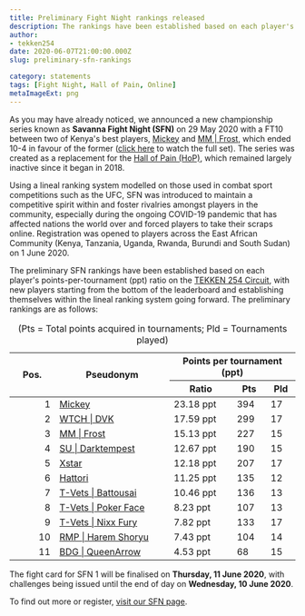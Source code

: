 ```yaml
---
title: Preliminary Fight Night rankings released
description: The rankings have been established based on each player's points-per-tournament ratio on the TEKKEN 254 Circuit, with new players starting from the bottom and establishing themselves within the lineal ranking system going forward.
author:
- tekken254
date: 2020-06-07T21:00:00.000Z
slug: preliminary-sfn-rankings

category: statements
tags: [Fight Night, Hall of Pain, Online]
metaImageExt: png
---
```

<p>As you may have already noticed, we announced a new championship series known as <strong>Savanna Fight Night (SFN)</strong> on 29 May 2020 with a FT10 between two of Kenya's best players, <a href="/fight-night/profile.html?id=2907096" target="_blank">Mickey</a>    and <a href="/fight-night/profile.html?id=4644523" target="_blank">MM | Frost</a>, which ended 10-4 in favour of the former (<a href="https://www.youtube.com/watch?v=ocuPiMNWxEM" target="_blank">click here</a> to watch the full set). The series was
    created as a replacement for the <a href="https://www.youtube.com/playlist?list=PLywPefEOxPcOAtwYUDAgWtOO1RrRoj5kT" target="_blank">Hall of Pain (HoP)</a>, which remained largely inactive since it began in 2018.</p>
<p>Using a lineal ranking system modelled on those used in combat sport competitions such as the UFC, SFN was introduced to maintain a competitive spirit within and foster rivalries amongst players in the community, especially during the ongoing COVID-19
    pandemic that has affected nations the world over and forced players to take their scraps online. Registration was opened to players across the East African Community (Kenya, Tanzania, Uganda, Rwanda, Burundi and South Sudan) on 1 June 2020.</p>
<p>The preliminary SFN rankings have been established based on each player's points-per-tournament (ppt) ratio on the <a href="/circuit" target="_blank">TEKKEN 254 Circuit</a>, with new players starting from the bottom of the leaderboard and establishing
    themselves within the lineal ranking system going forward. The preliminary rankings are as follows:</p>
<table class="table table-responsive-lg post-table">
    <caption class="text-white">(Pts = Total points acquired in tournaments; Pld = Tournaments played)</caption>
    <thead>
        <tr>
            <th rowspan="2" width="64px">Pos.</th>
            <th rowspan="2" width="40%">Pseudonym</th>
            <th colspan="3" class="text-center">Points per tournament (ppt)</th>
        </tr>
        <tr>
            <th>Ratio</th>
            <th>Pts</th>
            <th>Pld</th>
        </tr>
    </thead>
    <tbody>
        <tr>
            <td style="text-align: right;">1</td>
            <td><a href="/fight-night/profile.html?id=2907096" target="_blank">Mickey</a></td>
            <td>23.18 ppt</td>
            <td>394</td>
            <td>17</td>
        </tr>
        <tr>
            <td style="text-align: right;">2</td>
            <td><a href="/fight-night/profile.html?id=4092983" target="_blank">WTCH | DVK</a></td>
            <td>17.59 ppt</td>
            <td>299</td>
            <td>17</td>
        </tr>
        <tr>
            <td style="text-align: right;">3</td>
            <td><a href="/fight-night/profile.html?id=4644523" target="_blank">MM | Frost</a></td>
            <td>15.13 ppt</td>
            <td>227</td>
            <td>15</td>
        </tr>
        <tr>
            <td style="text-align: right;">4</td>
            <td><a href="/fight-night/profile.html?id=0749083" target="_blank">SU | Darktempest</a></td>
            <td>12.67 ppt</td>
            <td>190</td>
            <td>15</td>
        </tr>
        <tr>
            <td style="text-align: right;">5</td>
            <td><a href="/fight-night/profile.html?id=4183920" target="_blank">Xstar</a></td>
            <td>12.18 ppt</td>
            <td>207</td>
            <td>17</td>
        </tr>
        <tr>
            <td style="text-align: right;">6</td>
            <td><a href="/fight-night/profile.html?id=7900514" target="_blank">Hattori</a></td>
            <td>11.25 ppt</td>
            <td>135</td>
            <td>12</td>
        </tr>
        <tr>
            <td style="text-align: right;">7</td>
            <td><a href="/fight-night/profile.html?id=0145831" target="_blank">T-Vets | Battousai</a></td>
            <td>10.46 ppt</td>
            <td>136</td>
            <td>13</td>
        </tr>
        <tr>
            <td style="text-align: right;">8</td>
            <td><a href="/fight-night/profile.html?id=4291033" target="_blank">T-Vets | Poker Face</a></td>
            <td>8.23 ppt</td>
            <td>107</td>
            <td>13</td>
        </tr>
        <tr>
            <td style="text-align: right;">9</td>
            <td><a href="/fight-night/profile.html?id=9970940" target="_blank">T-Vets | Nixx Fury</a></td>
            <td>7.82 ppt</td>
            <td>133</td>
            <td>17</td>
        </tr>
        <tr>
            <td style="text-align: right;">10</td>
            <td><a href="/fight-night/profile.html?id=1677506" target="_blank">RMP | Harem Shoryu</a></td>
            <td>7.43 ppt</td>
            <td>104</td>
            <td>14</td>
        </tr>
        <tr>
            <td style="text-align: right;">11</td>
            <td><a href="/fight-night/profile.html?id=4455946" target="_blank">BDG | QueenArrow</a></td>
            <td>4.53 ppt</td>
            <td>68</td>
            <td>15</td>
        </tr>
    </tbody>
</table>
<p>The fight card for SFN 1 will be finalised on <strong>Thursday, 11 June 2020</strong>, with challenges being issued until the end of day on <strong>Wednesday, 10 June 2020</strong>.</p>
<p>To find out more or register, <a href="/fight-night" target="_blank">visit our SFN page</a>.</p>